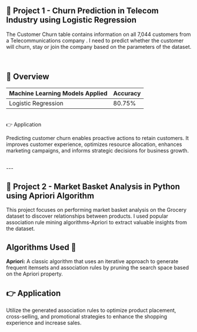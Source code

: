 ## 📌 Project 1 - Churn Prediction in Telecom Industry using Logistic Regression

The Customer Churn table contains information on all 7,044 customers from a Telecommunications company .
I need to predict whether the customer will churn, stay or join the company based on the parameters of the dataset.

<br>

## 📓 Overview

| Machine Learning Models Applied            | Accuracy |
| ----------------- | ------------------------------------------------------------------ |
| Logistic Regression | 80.75% |

<br>
 👉 Application

Predicting customer churn enables proactive actions to retain customers. It improves customer experience, optimizes resource allocation, enhances marketing campaigns, and informs strategic decisions for business growth.

<br>
--- 
<br>

## 📌 Project  2 - Market Basket Analysis in Python using Apriori Algorithm

This project focuses on performing market basket analysis on the Grocery dataset to discover relationships between products. I used popular association rule mining algorithms-Apriori to extract valuable insights from the dataset.
<br>

 ## Algorithms Used 💭

 **Apriori:** A classic algorithm that uses an iterative approach to generate frequent itemsets and association rules by pruning the search space based on the Apriori property.


## 👉 Application
Utilize the generated association rules to optimize product placement, cross-selling, and promotional strategies to enhance the shopping experience and increase sales.
<br>




